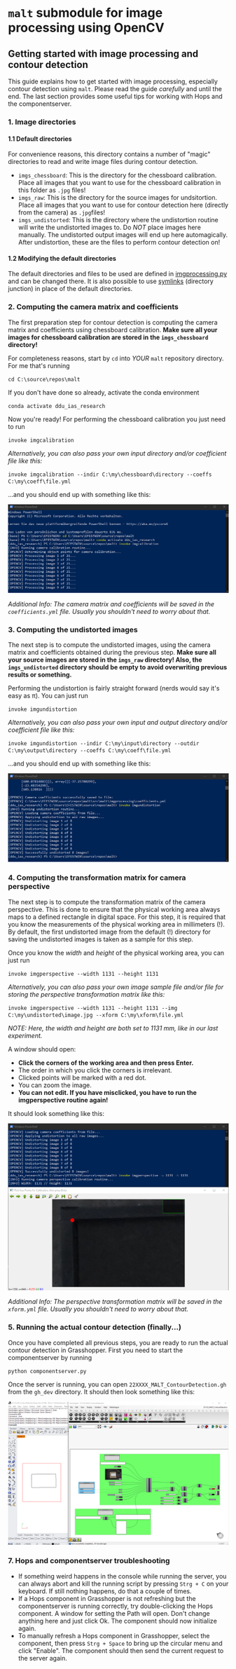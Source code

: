 # `malt` submodule for image processing using OpenCV

## Getting started with image processing and contour detection

This guide explains how to get started with image processing, especially
contour detection using `malt`. Please read the guide *carefully* and until
the end. The last section provides some useful tips for working with Hops and
the componentserver.

### 1. Image directories

#### 1.1 Default directories

For convenience reasons, this directory contains a number of "magic"
directories to read and write image files during contour detection.

- `imgs_chessboard`: This is the directory for the chessboard calibration.
Place all images that you want to use for the chessboard calibration in this
folder as `.jpg` files!
- `imgs_raw`: This is the directory for the source images for undsitortion.
Place all images that you want to use for contour detection here (directly from
the camera) as `.jpg`files!
- `imgs_undistorted`: This is the directory where the undistortion routine will
write the undistorted images to. Do *NOT* place images here manually. The
undistorted output images will end up here automagically. After undistortion,
these are the files to perform contour detection on!

#### 1.2 Modifying the default directories

The default directories and files to be used are defined in
[imgprocessing.py](imgprocessing.py#L22) and can be changed there. It is also
possible to use [symlinks](https://learn.microsoft.com/en-us/windows-server/administration/windows-commands/mklink)
(directory junction) in place of the default directories.

### 2. Computing the camera matrix and coefficients

The first preparation step for contour detection is computing the camera matrix
and coefficients using chessboard calibration. **Make sure all your images for
chessboard calibration are stored in the `imgs_chessboard` directory!**

For completeness reasons, start by `cd` into *YOUR* `malt` repository
directory. For me that's running
```
cd C:\source\repos\malt
```

If you don't have done so already, activate the conda environment
```
conda activate ddu_ias_research
```

Now you're ready! For performing the chessboard calibration you just need to
run
```
invoke imgcalibration
```

*Alternatively, you can also pass your own input directory and/or coefficient
file like this:*
```
invoke imgcalibration --indir C:\my\chessboard\directory --coeffs C:\my\coeff\file.yml
```

...and you should end up with something like this:

![Chessboard Calibration](../../../resources/readme/invoke_imgcalibration.png)

*Additional Info: The camera matrix and coefficients will be saved in the
`coefficients.yml` file. Usually you shouldn't need to worry about that.*

### 3. Computing the undistorted images

The next step is to compute the undistorted images, using the camera matrix
and coefficients obtained during the previous step. **Make sure all your source
images are stored in the `imgs_raw` directory! Also, the `imgs_undistorted`
directory should be empty to avoid overwriting previous results or something.**

Performing the undistortion is fairly straight forward (nerds would say it's
easy as π). You can just run
```
invoke imgundistortion
```

*Alternatively, you can also pass your own input and output directory and/or
coefficient file like this:*
```
invoke imgundistortion --indir C:\my\input\directory --outdir C:\my\output\directory --coeffs C:\my\coeff\file.yml
```

...and you should end up with something like this:

![Image Undistortion](../../../resources/readme/invoke_imgundistortion.png)

### 4. Computing the transformation matrix for camera perspective

The next step is to compute the transformation matrix of the camera
perspective. This is done to ensure that the physical working area always maps
to a defined rectangle in digital space. For this step, it is required that
you know the measurements of the physical working area in millimeters (!).
By default, the first undistorted image from the default (!) directory for
saving the undistorted images is taken as a sample for this step.

Once you know the *width* and *height* of the physical working area, you can
just run
```
invoke imgperspective --width 1131 --height 1131
```

*Alternatively, you can also pass your own image sample file and/or file
for storing the perspective transformation matrix like this:*
```
invoke imgperspective --width 1131 --height 1131 --img C:\my\undistorted\image.jpg --xform C:\my\xform\file.yml
```

*NOTE: Here, the width and height are both set to 1131 mm, like in our last
experiment.*

A window should open:
- **Click the corners of the working area and then press Enter.**
- The order in which you click the corners is irrelevant.
- Clicked points will be marked with a red dot.
- You can zoom the image.
- **You can not edit. If you have misclicked, you have to run the
imgperspective routine again!**

It should look something like this:

![Image Perspective Calibration](../../../resources/readme/invoke_imgperspective.png)

*Additional Info: The perspective transformation matrix will be saved in the
`xform.yml` file. Usually you shouldn't need to worry about that.*

### 5. Running the actual contour detection (finally...)

Once you have completed all previous steps, you are ready to run the actual
contour detection in Grasshopper. First you need to start the componentserver
by running
```
python componentserver.py
```

Once the server is running, you can open `22XXXX_MALT_ContourDetection.gh`
from the `gh_dev` directory. It should then look something like this:

![Contour Detection in Grasshopper](../../../resources/readme/contour_detection_gh.png)

### 7. Hops and componentserver troubleshooting

- If something weird happens in the console while running the server, you can 
always abort and kill the running script by pressing `Strg + C` on your
keyboard. If still nothing happens, do that a couple of times.
- If a Hops component in Grasshopper is not refreshing but the componentserver
is running correctly, try double-clicking the Hops component. A window for
setting the Path will open. Don't change anything here and just click Ok. The
component should now initialize again.
- To manually refresh a Hops component in Grasshopper, select the component,
then press `Strg + Space` to bring up the circular menu and click "Enable".
The component should then send the current request to the server again.
